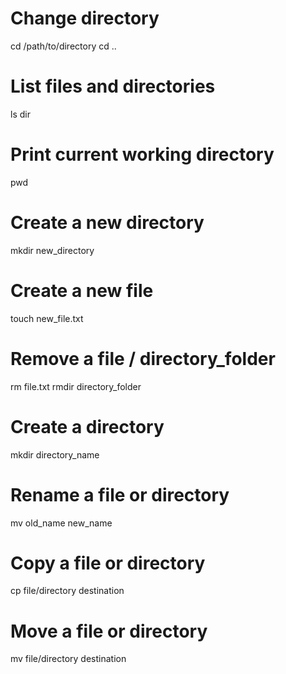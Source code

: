 # Change directory
cd /path/to/directory
cd ..

# List files and directories
ls
dir

# Print current working directory
pwd

# Create a new directory
mkdir new_directory

# Create a new file
touch new_file.txt

# Remove a file / directory_folder
rm file.txt 
rmdir directory_folder


# Create a directory
mkdir directory_name

# Rename a file or directory
mv old_name new_name

# Copy a file or directory
cp file/directory destination

# Move a file or directory
mv file/directory destination
